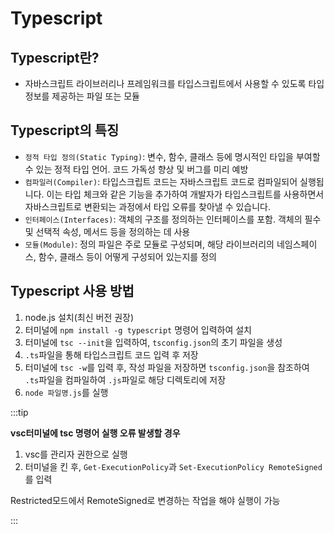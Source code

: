 # Typescript

## Typescript란?

- 자바스크립트 라이브러리나 프레임워크를 타입스크립트에서 사용할 수 있도록 타입 정보를 제공하는 파일 또는 모듈

## Typescript의 특징

- `정적 타입 정의(Static Typing)`: 변수, 함수, 클래스 등에 명시적인 타입을 부여할 수 있는 정적 타입 언어. 코드 가독성 향상 및 버그를 미리 예방
- `컴파일러(Compiler)`: 타입스크립트 코드는 자바스크립트 코드로 컴파일되어 실행됩니다. 이는 타입 체크와 같은 기능을 추가하여 개발자가 타입스크립트를 사용하면서 자바스크립트로 변환되는 과정에서 타입 오류를 찾아낼 수 있습니다.
- `인터페이스(Interfaces)`: 객체의 구조를 정의하는 인터페이스를 포함. 객체의 필수 및 선택적 속성, 메서드 등을 정의하는 데 사용
- `모듈(Module)`: 정의 파일은 주로 모듈로 구성되며, 해당 라이브러리의 네임스페이스, 함수, 클래스 등이 어떻게 구성되어 있는지를 정의

## Typescript 사용 방법

1. node.js 설치(최신 버전 권장)
2. 터미널에 `npm install -g typescript` 명령어 입력하여 설치
3. 터미널에 `tsc --init`을 입력하여, `tsconfig.json`의 초기 파일을 생성
4. `.ts`파일을 통해 타입스크립트 코드 입력 후 저장
5. 터미널에 `tsc -w`를 입력 후, 작성 파일을 저장하면 `tsconfig.json`을 참조하여 `.ts`파일을 컴파일하여 `.js`파일로 해당 디렉토리에 저장
6. `node 파일명.js`를 실행

:::tip

**vsc터미널에 tsc 명령어 실행 오류 발생할 경우**

1. vsc를 관리자 권한으로 실행
2. 터미널을 킨 후, `Get-ExecutionPolicy`과 `Set-ExecutionPolicy RemoteSigned`를 입력

Restricted모드에서 RemoteSigned로 변경하는 작업을 해야 실행이 가능

:::
